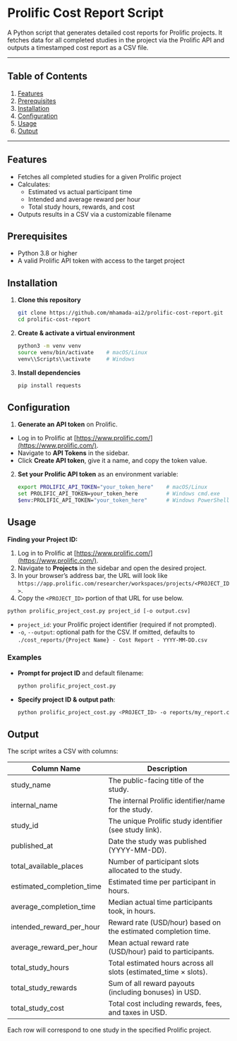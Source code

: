 # Prolific Cost Report Script

A Python script that generates detailed cost reports for Prolific projects. It fetches data for all completed studies in the project via the Prolific API and outputs a timestamped cost report as a CSV file.

---

## Table of Contents

1. [Features](#features)
2. [Prerequisites](#prerequisites)
3. [Installation](#installation)
4. [Configuration](#configuration)
5. [Usage](#usage)
6. [Output](#output)

---

## Features

* Fetches all completed studies for a given Prolific project
* Calculates:
  * Estimated vs actual participant time
  * Intended and average reward per hour
  * Total study hours, rewards, and cost
* Outputs results in a CSV via a customizable filename

## Prerequisites

* Python 3.8 or higher
* A valid Prolific API token with access to the target project

## Installation

1. **Clone this repository**

   ```bash
   git clone https://github.com/mhamada-ai2/prolific-cost-report.git
   cd prolific-cost-report
   ```
2. **Create & activate a virtual environment**

   ```bash
   python3 -m venv venv
   source venv/bin/activate    # macOS/Linux
   venv\\Scripts\\activate     # Windows
   ```
3. **Install dependencies**

   ```bash
   pip install requests
   ```

## Configuration

1. **Generate an API token** on Prolific.
  * Log in to Prolific at [https://www.prolific.com/](https://www.prolific.com/).
  * Navigate to **API Tokens** in the sidebar.
  * Click **Create API token**, give it a name, and copy the token value.
2. **Set your Prolific API token** as an environment variable:

   ```bash
   export PROLIFIC_API_TOKEN="your_token_here"    # macOS/Linux
   set PROLIFIC_API_TOKEN=your_token_here         # Windows cmd.exe
   $env:PROLIFIC_API_TOKEN="your_token_here"      # Windows PowerShell
   ```

## Usage

**Finding your Project ID:**

1. Log in to Prolific at [https://www.prolific.com/](https://www.prolific.com/).
2. Navigate to **Projects** in the sidebar and open the desired project.
3. In your browser’s address bar, the URL will look like `https://app.prolific.com/researcher/workspaces/projects/<PROJECT_ID>`.
4. Copy the `<PROJECT_ID>` portion of that URL for use below.

```bash
python prolific_project_cost.py project_id [-o output.csv]
```

* `project_id`: your Prolific project identifier (required if not prompted).
* `-o`, `--output`: optional path for the CSV. If omitted, defaults to `./cost_reports/{Project Name} - Cost Report - YYYY-MM-DD.csv`

### Examples

* **Prompt for project ID** and default filename:

  ```bash
  python prolific_project_cost.py
  ```
* **Specify project ID & output path**:

  ```bash
  python prolific_project_cost.py <PROJECT_ID> -o reports/my_report.csv
  ```

## Output

The script writes a CSV with columns:

| Column Name                 | Description                                                       |
| --------------------------- | ----------------------------------------------------------------- |
| study\_name                 | The public-facing title of the study.                             |
| internal\_name              | The internal Prolific identifier/name for the study.              |
| study\_id                   | The unique Prolific study identifier (see study link).            |
| published\_at               | Date the study was published (YYYY-MM-DD).                        |
| total\_available\_places    | Number of participant slots allocated to the study.               |
| estimated\_completion\_time | Estimated time per participant in hours.                          |
| average\_completion\_time   | Median actual time participants took, in hours.                   |
| intended\_reward\_per\_hour | Reward rate (USD/hour) based on the estimated completion time.    |
| average\_reward\_per\_hour  | Mean actual reward rate (USD/hour) paid to participants.          |
| total\_study\_hours         | Total estimated hours across all slots (estimated\_time × slots). |
| total\_study\_rewards       | Sum of all reward payouts (including bonuses) in USD.             |
| total\_study\_cost          | Total cost including rewards, fees, and taxes in USD.             |

Each row will correspond to one study in the specified Prolific project.


